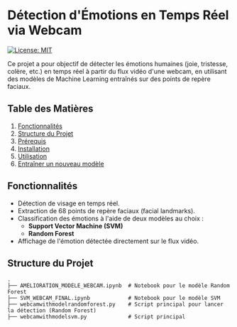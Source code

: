 # Détection d'Émotions en Temps Réel via Webcam

[![License: MIT](https://img.shields.io/badge/License-MIT-yellow.svg)](https://opensource.org/licenses/MIT)

Ce projet a pour objectif de détecter les émotions humaines (joie, tristesse, colère, etc.) en temps réel à partir du flux vidéo d'une webcam, en utilisant des modèles de Machine Learning entraînés sur des points de repère faciaux.

## Table des Matières
1. [Fonctionnalités](#fonctionnalités)
2. [Structure du Projet](#structure-du-projet)
3. [Prérequis](#prérequis)
4. [Installation](#installation)
5. [Utilisation](#utilisation)
6. [Entraîner un nouveau modèle](#entraîner-un-nouveau-modèle)

## Fonctionnalités
- Détection de visage en temps réel.
- Extraction de 68 points de repère faciaux (facial landmarks).
- Classification des émotions à l'aide de deux modèles au choix :
  - **Support Vector Machine (SVM)**
  - **Random Forest**
- Affichage de l'émotion détectée directement sur le flux vidéo.

## Structure du Projet
```
.
├── AMELIORATION_MODELE_WEBCAM.ipynb  # Notebook pour le modèle Random Forest
├── SVM_WEBCAM_FINAL.ipynb            # Notebook pour le modèle SVM
├── webcamwithmodelrandomforest.py    # Script principal pour lancer la détection (Random Forest)
├── webcamwithmodelsvm.py             # Script principal